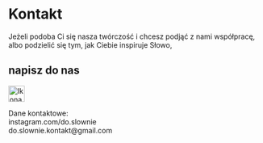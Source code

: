 # Kontakt
<p>
Jeżeli <span class="text-accent">podoba Ci się</span> nasza twórczość i chcesz podjąć z nami <span class="text-accent">współpracę</span>, albo podzielić się tym, jak Ciebie inspiruje <span class="text-accent">Słowo<span>,
<br>
</p>
<p>
<h2 class="text-handwritten">napisz do nas</h2>
</p>
<p>
<img alt="Ikona pióra" src="/img/pen-icon.svg" style="width: 2rem;" />
</p>
<p>
Dane kontaktowe:
<br>
<span class="text-accent">instagram.com</span>/do.slownie 
<br><span class="text-accent">do.slownie.kontakt</span>@gmail.com
</p>